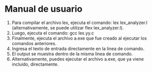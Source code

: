 # Manual de usuario
1. Para compilar el archivo lex, ejecuta el comando: lex lex_analyzer.l (alternativamente, se puede utilizar flex lex_analyzer.l).
2. Luego, ejecuta el comando: gcc lex.yy.c
3. Finalmente, ejecuta el archivo a.exe que fue creado al ejecutar los comandos anteriores.
4. Ingresa el texto de entrada directamente en la linea de comando.
5. El output se muestra dentro de la misma linea de comando.
6. Alternativamente, puedes ejecutar el archivo a.exe, que ya viene incluido, directamente.
